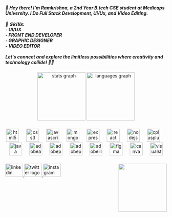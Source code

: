 <h5 align="left">👋 Hey there! I'm Ramkrishna, a 2nd Year B.tech CSE student at Medicaps University. I Do  Full Stack Development, Ui/Ux, and Video Editing.<br><br>🚀 𝗦𝗸𝗶𝗹𝗹𝘀:<br>- UI/UX<br>- FRONT END DEVELOPER<br>- GRAPHIC DESIGNER<br>- VIDEO EDITOR <br><br>Let's connect and explore the limitless possibilities where creativity and technology collide! 🚀✨</h5>

###

<div align="center">
  <img src="https://github-readme-stats.vercel.app/api?username=ramxcodes&hide_title=false&hide_rank=true&show_icons=true&include_all_commits=true&count_private=true&disable_animations=false&theme=dark&locale=en&hide_border=false" height="150" alt="stats graph"  />
  <img src="https://github-readme-stats.vercel.app/api/top-langs?username=ramxcodes&locale=en&hide_title=false&layout=compact&card_width=320&langs_count=5&theme=dark&hide_border=false" height="150" alt="languages graph"  />
</div>

###

<div align="center">
  <img src="https://cdn.jsdelivr.net/gh/devicons/devicon/icons/html5/html5-original.svg" height="40" alt="html5 logo"  />
  <img width="15" />
  <img src="https://cdn.jsdelivr.net/gh/devicons/devicon/icons/css3/css3-original.svg" height="40" alt="css3 logo"  />
  <img width="15" />
  <img src="https://cdn.jsdelivr.net/gh/devicons/devicon/icons/javascript/javascript-original.svg" height="40" alt="javascript logo"  />
  <img width="15" />
  <img src="https://cdn.jsdelivr.net/gh/devicons/devicon/icons/mongodb/mongodb-original.svg" height="40" alt="mongodb logo"  />
  <img width="15" />
  <img src="https://skillicons.dev/icons?i=express" height="40" alt="express logo"  />
  <img width="15" />
  <img src="https://cdn.simpleicons.org/react/61DAFB" height="40" alt="react logo"  />
  <img width="15" />
  <img src="https://cdn.simpleicons.org/nodedotjs/339933" height="40" alt="nodejs logo"  />
  <img width="15" />
  <img src="https://cdn.jsdelivr.net/gh/devicons/devicon/icons/cplusplus/cplusplus-original.svg" height="40" alt="cplusplus logo"  />
  <img width="15" />
  <img src="https://cdn.jsdelivr.net/gh/devicons/devicon/icons/java/java-original.svg" height="40" alt="java logo"  />
  <img width="15" />
  <img src="https://skillicons.dev/icons?i=ae" height="40" alt="adobeaftereffects logo"  />
  <img width="15" />
  <img src="https://skillicons.dev/icons?i=pr" height="40" alt="adobepremierepro logo"  />
  <img width="15" />
  <img src="https://skillicons.dev/icons?i=ps" height="40" alt="adobephotoshop logo"  />
  <img width="15" />
  <img src="https://skillicons.dev/icons?i=ai" height="40" alt="adobeillustrator logo"  />
  <img width="15" />
  <img src="https://skillicons.dev/icons?i=figma" height="40" alt="figma logo"  />
  <img width="15" />
  <img src="https://cdn.simpleicons.org/canva/00C4CC" height="40" alt="canva logo"  />
  <img width="15" />
  <img src="https://cdn.simpleicons.org/visualstudio/5C2D91" height="40" alt="visualstudio logo"  />
</div>

###

<img align="right" height="150" src="https://blogger.googleusercontent.com/img/b/R29vZ2xl/AVvXsEiShbP-dAhPLtBfDbnTvlMJSlLwBg6p-HLyNezksEk_mL4GELiDh4d0r-ge5EoEiAb0hj_QcNYK1CAjTY1R46zwbZW1_fg453G1Zap0s-dM1_DIVtfUUvTwUR4F5-6ueictHoXV456AeSzlLArUqj8Q5E5KIGMxGUkTiq637M3dXIsFCn4prMXO3jnqTyA/s1000/ram%20new%20pf.gif"  />

###

<div align="left">
  <a href="https://www.linkedin.com/in/ramcodes/" target="_blank">
    <img src="https://raw.githubusercontent.com/maurodesouza/profile-readme-generator/master/src/assets/icons/social/linkedin/default.svg" width="55" height="40" alt="linkedin logo"  />
  </a>
  <a href="https://twitter.com/_hayy_ram" target="_blank">
    <img src="https://raw.githubusercontent.com/maurodesouza/profile-readme-generator/master/src/assets/icons/social/twitter/default.svg" width="55" height="40" alt="twitter logo"  />
  </a>
  <a href="https://www.instagram.com/ram_being_ram" target="_blank">
    <img src="https://raw.githubusercontent.com/maurodesouza/profile-readme-generator/master/src/assets/icons/social/instagram/default.svg" width="55" height="40" alt="instagram logo"  />
  </a>
</div>

###
